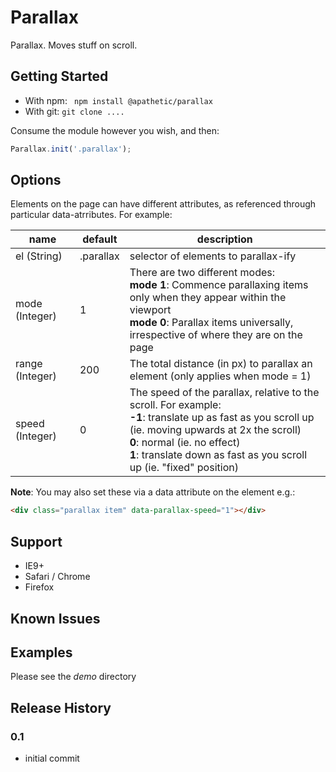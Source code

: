 # Parallax

Parallax. Moves stuff on scroll.

## Getting Started

* With npm:  ``` npm install @apathetic/parallax```
* With git:  ```git clone .... ```

Consume the module however you wish, and then:

```javascript
Parallax.init('.parallax');
```

## Options
Elements on the page can have different attributes, as referenced through particular data-atrributes. For example:


| name        | default   | description |
| ----------- | --------- | ------------|
| el (String) | .parallax | selector of elements to parallax-ify |
| mode (Integer) | 1      | There are two different modes:<br> **mode 1**: Commence parallaxing items only when they appear within the viewport<br>**mode 0**: Parallax items universally, irrespective of where they are on the page |
| range (Integer) | 200 | The total distance (in px) to parallax an element (only applies when mode = 1) |
| speed (Integer) | 0 | The speed of the parallax, relative to the scroll. For example:<br>**-1**: translate up as fast as you scroll up (ie. moving upwards at 2x the scroll)<br>**0**: normal (ie. no effect)<br>**1**: translate down as fast as you scroll up (ie. "fixed" position) |

**Note**: You may also set these via a data attribute on the element e.g.:

```html
<div class="parallax item" data-parallax-speed="1"></div>
```

## Support
* IE9+
* Safari / Chrome
* Firefox

## Known Issues

## Examples

Please see the _demo_ directory

## Release History


### 0.1
* initial commit
